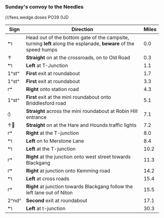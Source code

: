 ### Sunday's convoy to the Needles

///fees.wedge.doses PO39 0JD

| Sign              | Direction                                                                                                        | Miles |
| ----------------- | ---------------------------------------------------------------------------------------------------------------- | ----- |
| &#x21b0;          | Head out of the bottom gate of the campsite, turning **left** along the esplanade, **beware** of the speed humps | 0.0   |
| &#x2191;          | **Straight** on at the crossroads, on to Old Road                                                                | 0.3   |
| &#x21b0;          | **Left** at T-Junction                                                                                           | 1.1   |
| 1^st^             | **First** exit at roundabout                                                                                     | 1.7   |
| 1^st^             | **First** exit at roundabout                                                                                     | 3.3   |
| &#x21b1;          | **Right** onto station road                                                                                      | 4.3   |
| 1^st^             | **First** exit at the mini roundabout onto Briddlesford road                                                     | 5.1   |
| &#x29BD;          | **Straight** across the mini roundabout at Robin Hill entrance                                                   | 7.1   |
| &#x2191;&#x1F6A6; | **Straight** on at the Hare and Hounds traffic lights                                                            | 7.2   |
| &#x21b1;          | **Right** at the T-junction                                                                                      | 8.0   |
| &#x21b0;          | **Left** on to Merstone Lane                                                                                     | 8.4   |
| &#x21b0;          | **Left** at the T-junction                                                                                       | 10.2  |
| &#x21b1;          | **Right** at the junction onto west street towards Blackgang                                                     | 11.3  |
| &#x21b1;          | **Right** at junction onto Kemming road                                                                           | 14.2  |
| &#x21b0;          | **Left** at cross roads                                                                                          | 15.4  |
| &#x21b1;          | **Right** at junction towards Blackgang follow the left lane out of Niton                                        | 15.5  |
| 2^nd^             | **Second** exit at roundabout                                                                                    | 17.1  |
| &#x21b0;          | **Left** at t-junction                                                                                           | 30.3  |

